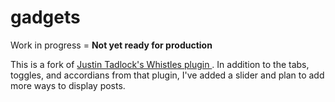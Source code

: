 gadgets
=======

Work in progress = **Not yet ready for production**

This is a fork of [Justin Tadlock's Whistles  plugin ](http://themehybrid.com/plugins/whistles).
In addition to the tabs, toggles, and accordians from that plugin, I've added a slider and plan to add more ways to display posts.
